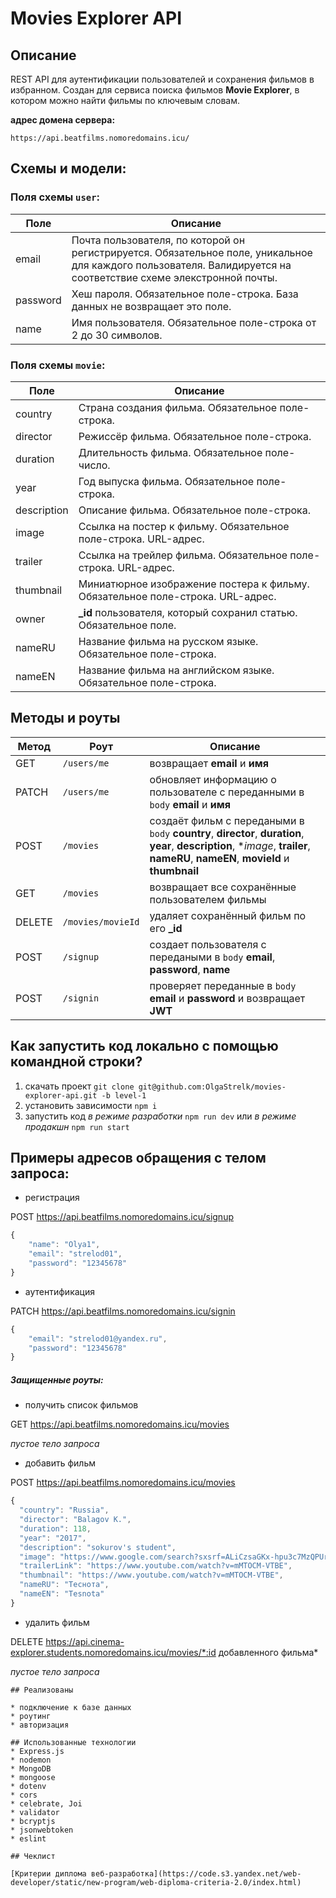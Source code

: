 # Movies Explorer API

## Описание

REST API для аутентификации пользователей и сохранения фильмов в избранном. Создан для сервиса поиска фильмов **Movie Explorer**, в котором можно найти фильмы по ключевым словам.

**адрес домена сервера:**

`https://api.beatfilms.nomoredomains.icu/`

## Схемы и модели:

### Поля схемы `user`:

Поле | Описание
-----|------------
email | Почта пользователя, по которой он регистрируется. Обязательное поле, уникальное для каждого пользователя. Валидируется на соответствие схеме элекстронной почты.
password | Хеш пароля. Обязательное поле-строка. База данных не возвращает это поле.
name | Имя пользователя. Обязательное поле-строка от 2 до 30 символов.

### Поля схемы `movie`:

Поле | Описание
-----|------------
country | Страна создания фильма. Обязательное поле-строка.
director | Режиссёр фильма. Обязательное поле-строка.
duration | Длительность фильма. Обязательное поле-число.
year | Год выпуска фильма. Обязательное поле-строка.
description | Описание фильма. Обязательное поле-строка.
image | Cсылка на постер к фильму. Обязательное поле-строка. URL-адрес.
trailer | Cсылка на трейлер фильма. Обязательное поле-строка. URL-адрес.
thumbnail | Миниатюрное изображение постера к фильму. Обязательное поле-строка. URL-адрес.
owner | **_id** пользователя, который сохранил статью. Обязательное поле.
nameRU | Название фильма на русском языке. Обязательное поле-строка.
nameEN | Название фильма на английском языке. Обязательное поле-строка.

## Методы и роуты

Метод | Роут | Описание
----- |------|---------
GET | `/users/me` | возвращает **email** и **имя**
PATCH | `/users/me` | обновляет информацию о пользователе с переданными в `body` **email** и **имя**
POST | `/movies` | создаёт фильм с передаными в `body` **country**, **director**, **duration**, **year**, **description**, **image*, **trailer**, **nameRU**, **nameEN**, **movieId** и **thumbnail**
GET | `/movies` | возвращает все сохранённые пользователем фильмы
DELETE | `/movies/movieId` | удаляет сохранённый фильм по его **_id**
POST | `/signup` | создает пользователя с передаными в `body` **email**, **password**, **name**
POST | `/signin` | проверяет переданные в `body` **email** и **password** и возвращает **JWT**

## Как запустить код локально с помощью командной строки? 
1) скачать проект `git clone git@github.com:OlgaStrelk/movies-explorer-api.git -b level-1`
2) установить зависимости `npm i`
3) запустить код *в режиме разработки* `npm run dev` или *в режиме продакшн* `npm run start`

## Примеры адресов обращения с телом запроса:

* регистрация

POST https://api.beatfilms.nomoredomains.icu/signup

```javascript
{
    "name": "Olya1",
    "email": "strelod01",
    "password": "12345678"
}
```

* аутентификация

PATCH https://api.beatfilms.nomoredomains.icu/signin

```javascript
{
    "email": "strelod01@yandex.ru",
    "password": "12345678"
}
```

##### Защищенные роуты:

* получить список фильмов

GET https://api.beatfilms.nomoredomains.icu/movies

_пустое тело запроса_

* добавить фильм

POST https://api.beatfilms.nomoredomains.icu/movies

```javascript
{
  "country": "Russia",
  "director": "Balagov K.",
  "duration": 118,
  "year": "2017",
  "description": "sokurov's student",
  "image": "https://www.google.com/search?sxsrf=ALiCzsaGKx-hpu3c7MzQPUrTS_hDCXiBEQ:1664898889075&q=%D0%A2%D0%B5%D1%81%D0%BD%D0%BE%D1%82%D0%B0&stick=H4sIAAAAAAAAAONgFuLVT9c3NEypMi1MK6sqV4Jwk81Ni1OM0vK0JLKTrfQLUvMLclKBVFFxfp5Vbn5ZZmrxIla-C4subL3YeGHvhX0Xmy5sAABAgW0OSwAAAA&sa=X&ved=2ahUKEwi56vrW98b6AhVYaN4KHc1xDDgQ9OUBegQIExAF&biw=764&bih=628&dpr=1.25#",
  "trailerLink": "https://www.youtube.com/watch?v=mMTOCM-VTBE",
  "thumbnail": "https://www.youtube.com/watch?v=mMTOCM-VTBE",
  "nameRU": "Теснота",
  "nameEN": "Tesnota"
}
```

* удалить фильм 

DELETE https://api.cinema-explorer.students.nomoredomains.icu/movies/*:id добавленного фильма*

_пустое тело запроса_

```
## Реализованы

* подключение к базе данных 
* роутинг
* авторизация

## Использованные технологии
* Express.js
* nodemon
* MongoDB
* mongoose
* dotenv
* cors
* celebrate, Joi
* validator
* bcryptjs
* jsonwebtoken
* eslint

## Чеклист

[Критерии диплома веб-разработка](https://code.s3.yandex.net/web-developer/static/new-program/web-diploma-criteria-2.0/index.html) 
